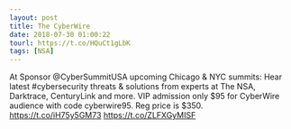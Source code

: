 ```yaml
---
layout: post
title: The CyberWire
date: 2018-07-30 01:00:22
tourl: https://t.co/HQuCt1gLbK
tags: [NSA]
---
```

At Sponsor @CyberSummitUSA upcoming Chicago &amp; NYC summits: Hear latest #cybersecurity threats &amp; solutions from experts at The NSA, Darktrace, CenturyLink and more. VIP admission only $95 for CyberWire audience with code cyberwire95. Reg price is $350. https://t.co/iH75y5GM73 https://t.co/ZLFXGyMISF